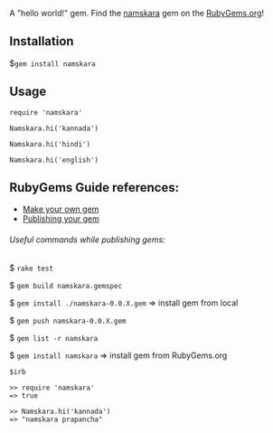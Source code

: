 A "hello world!" gem. Find the [namskara](https://rubygems.org/gems/namskara) gem on the [RubyGems.org](https://rubygems.org)!

Installation
------------
 $`gem install namskara`


Usage
------------
`require 'namskara'`

`Namskara.hi('kannada')`

`Namskara.hi('hindi')`

`Namskara.hi('english')`


RubyGems Guide references:
------------

- [Make your own gem](https://guides.rubygems.org/make-your-own-gem)
- [Publishing your gem](https://guides.rubygems.org/publishing)

###### Useful commands while publishing gems:

$ `rake test`

$ `gem build namskara.gemspec`

$ `gem install ./namskara-0.0.X.gem` => install gem from local

$ `gem push namskara-0.0.X.gem`

$ `gem list -r namskara`

$ `gem install namskara` => install gem from RubyGems.org


```
$irb

>> require 'namskara'
=> true

>> Namskara.hi('kannada')
=> "namskara prapancha"
```
